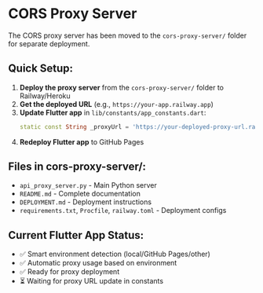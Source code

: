# CORS Proxy Server

The CORS proxy server has been moved to the `cors-proxy-server/` folder for separate deployment.

## Quick Setup:

1. **Deploy the proxy server** from the `cors-proxy-server/` folder to Railway/Heroku
2. **Get the deployed URL** (e.g., `https://your-app.railway.app`)
3. **Update Flutter app** in `lib/constants/app_constants.dart`:
   ```dart
   static const String _proxyUrl = 'https://your-deployed-proxy-url.railway.app';
   ```
4. **Redeploy Flutter app** to GitHub Pages

## Files in cors-proxy-server/:
- `api_proxy_server.py` - Main Python server
- `README.md` - Complete documentation
- `DEPLOYMENT.md` - Deployment instructions
- `requirements.txt`, `Procfile`, `railway.toml` - Deployment configs

## Current Flutter App Status:
- ✅ Smart environment detection (local/GitHub Pages/other)
- ✅ Automatic proxy usage based on environment
- ✅ Ready for proxy deployment
- ⏳ Waiting for proxy URL update in constants
